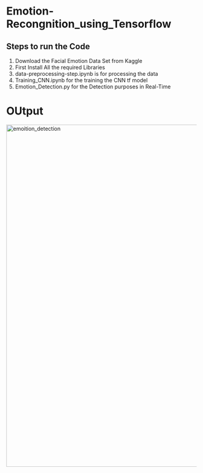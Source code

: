 # Emotion-Recongnition_using_Tensorflow 
## Steps to run the Code 
1. Download the Facial Emotion Data Set from Kaggle 
2. First Install All the required Libraries
3.  data-preprocessing-step.ipynb is  for processing the data
4.  Training_CNN.ipynb for the training the CNN tf model
5.  Emotion_Detection.py for the Detection purposes in Real-Time 

# OUtput
<img width="904" alt="emoition_detection" src="https://github.com/yasirrustam06/Emotion-Recongnition_using_Tensorflow/assets/98689629/83618c32-24f1-485a-9bee-84d25f2bf215">

